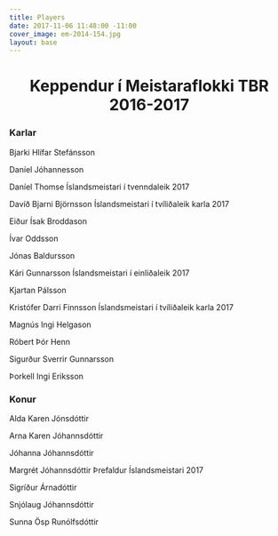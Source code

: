 ```yaml
---
title: Players
date: 2017-11-06 11:48:00 -11:00
cover_image: em-2014-154.jpg
layout: base
---
```


<head>
	<link href='http://fonts.googleapis.com/css?family=Lobster' rel='stylesheet' type='text/css'>
</head>
<body>
	<h1 class="board_text" align="center">Keppendur í Meistaraflokki TBR 2016-2017</h1>
	<section class="long_text">
		<h3 class="board_text" id="dividerLine"><span>Karlar</span></h3>
		<p>Bjarki Hlífar Stefánsson</p>
		<p>Daníel Jóhannesson </p>
		<p><i class="fa fa-trophy"></i> Daníel Thomse <i class="fa fa-arrow-right"></i> Íslandsmeistari í tvenndaleik 2017</p>
		<p><i class="fa fa-trophy"></i> Davíð Bjarni Björnsson <i class="fa fa-arrow-right"></i> Íslandsmeistari í tvíliðaleik karla 2017</p>
		<p>Eiður Ísak Broddason</p>
		<p>Ívar Oddsson</p>
		<p>Jónas Baldursson</p>
		<p><i class="fa fa-trophy"></i> Kári Gunnarsson <i class="fa fa-arrow-right"></i> Íslandsmeistari í einliðaleik 2017</p>
		<p>Kjartan Pálsson</p>
		<p><i class="fa fa-trophy"></i> Kristófer Darri Finnsson <i class="fa fa-arrow-right"></i> Íslandsmeistari í tvíliðaleik karla 2017</p>
		<p>Magnús Ingi Helgason</p>
		<p>Róbert Þór Henn</p>
		<p>Sigurður Sverrir Gunnarsson</p>
		<p>Þorkell Ingi Eriksson</p>
		<h3 class="board_text" id="dividerLine"><span>Konur</span></h3>
		<p>Alda Karen Jónsdóttir</p>
		<p>Arna Karen Jóhannsdóttir</p>
		<p>Jóhanna Jóhannsdóttir</p>
		<p><i class="fa fa-trophy"></i><i class="fa fa-trophy"></i><i class="fa fa-trophy"></i>  Margrét Jóhannsdóttir <i class="fa fa-arrow-right"></i> Þrefaldur Íslandsmeistari 2017</p>
		<p>Sigríður Árnadóttir</p>
		<p>Snjólaug Jóhannsdóttir</p>
		<p>Sunna Ösp Runólfsdóttir</p>
	</section>
</body>
